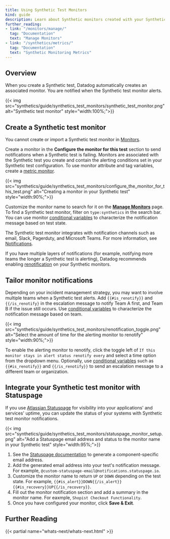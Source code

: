 ```yaml
---
title: Using Synthetic Test Monitors
kind: guide
description: Learn about Synthetic monitors created with your Synthetic tests. 
further_reading:
- link: "/monitors/manage/"
  tag: "Documentation"
  text: "Manage Monitors"
- link: "/synthetics/metrics/"
  tag: "Documentation"
  text: "Synthetic Monitoring Metrics"
---
```


## Overview

When you create a Synthetic test, Datadog automatically creates an associated monitor. You are notified when the Synthetic test monitor alerts.

{{< img src="synthetics/guide/synthetics_test_monitors/synthetic_test_monitor.png" alt="Synthetic test monitor" style="width:100%;">}}

## Create a Synthetic test monitor

<div class="alert alert-info">You cannot create or import a Synthetic test monitor in <a href="/monitors/create/">Monitors</a>.</div>

Create a monitor in the **Configure the monitor for this test** section to send notifications when a Synthetic test is failing. Monitors are associated with the Synthetic test you create and contain the alerting conditions set in your Synthetic test configuration. To use monitor attribute and tag variables, create a [metric monitor][1].

{{< img src="synthetics/guide/synthetics_test_monitors/configure_the_monitor_for_this_test.png" alt="Creating a monitor in your Synthetic test" style="width:90%;">}}

Customize the monitor name to search for it on the [**Manage Monitors**][2] page. To find a Synthetic test monitor, filter on `type:synthetics` in the search bar. You can use monitor [conditional variables][3] to characterize the notification message based on test state. 

The Synthetic test monitor integrates with notification channels such as email, Slack, Pagerduty, and Microsoft Teams. For more information, see [Notifications][4].

If you have multiple layers of notifications (for example, notifying more teams the longer a Synthetic test is alerting), Datadog recommends enabling [renotification][5] on your Synthetic monitors.

## Tailor monitor notifications

Depending on your incident management strategy, you may want to involve multiple teams when a Synthetic test alerts. Add `{{#is_renotify}}` and `{{/is_renotify}` in the escalation message to notify Team A first, and Team B if the issue still occurs. Use [conditional variables][3] to characterize the notification message based on team. 

{{< img src="synthetics/guide/synthetics_test_monitors/renotification_toggle.png" alt="Select the amount of time for the alerting monitor to renotify" style="width:90%;">}}

To enable the alerting monitor to renotify, click the toggle left of `If this monitor stays in alert status renotify every` and select a time option from the dropdown menu. Optionally, use [conditional variables][3] such as `{{#is_renotify}}` and `{{/is_renotify}}` to send an escalation message to a different team or organization.

## Integrate your Synthetic test monitor with Statuspage

If you use [Atlassian Statuspage][6] for visibility into your applications' and services' uptime, you can update the status of your systems with  Synthetic test monitor notifications.

{{< img src="synthetics/guide/synthetics_test_monitors/statuspage_monitor_setup.png" alt="Add a Statuspage email address and status to the monitor name in your Synthetic test" style="width:95%;">}}

1. See the [Statuspage documentation][7] to generate a component-specific email address.
2. Add the generated email address into your test's notification message. For example, `@custom-statuspage-email@notifications.statuspage.io`.
3. Customize the monitor name to return `UP` or `DOWN` depending on the test state. For example, `{{#is_alert}}DOWN{{/is_alert}}{{#is_recovery}}UP{{/is_recovery}}`.
4. Fill out the monitor notification section and add a summary in the monitor name. For eaxmple, `Shopist Checkout Functionality`.
5. Once you have configured your monitor, click **Save & Exit**.

## Further Reading

{{< partial name="whats-next/whats-next.html" >}}

[1]: /monitors/create/types/metric/
[2]: /monitors/manage/
[3]: /monitors/notify/variables/?tab=is_alert#conditional-variables
[4]: /monitors/notify/#integrations/
[5]: /monitors/notify/#renotify
[6]: https://support.atlassian.com/statuspage/
[7]: https://support.atlassian.com/statuspage/docs/get-started-with-email-automation/
